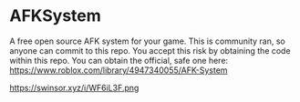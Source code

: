 # AFKSystem
A free open source AFK system for your game. This is community ran, so anyone can commit to this repo. You accept this risk by obtaining the code within this repo. You can obtain the official, safe one here: https://www.roblox.com/library/4947340055/AFK-System

https://swinsor.xyz/i/WF6iL3F.png
